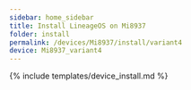 ```yaml
---
sidebar: home_sidebar
title: Install LineageOS on Mi8937
folder: install
permalink: /devices/Mi8937/install/variant4
device: Mi8937_variant4
---
```

{% include templates/device_install.md %}
